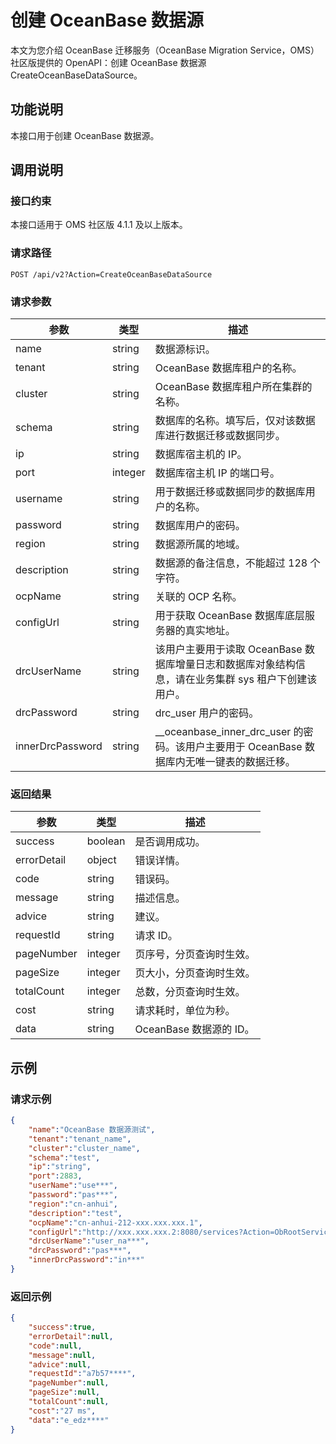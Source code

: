
# 创建 OceanBase 数据源

本文为您介绍 OceanBase 迁移服务（OceanBase Migration Service，OMS）社区版提供的 OpenAPI：创建 OceanBase 数据源 CreateOceanBaseDataSource。

## 功能说明

本接口用于创建 OceanBase 数据源。

## 调用说明

### 接口约束

本接口适用于 OMS 社区版 4.1.1 及以上版本。

### 请求路径

`POST /api/v2?Action=CreateOceanBaseDataSource`

### 请求参数

|     参数     |        类型        |           描述           |
|------------|------------------|------------------------|
| name    | string          | 数据源标识。                |
| tenant    | string          | OceanBase 数据库租户的名称。                |
| cluster    | string          | OceanBase 数据库租户所在集群的名称。                |
| schema    | string          | 数据库的名称。填写后，仅对该数据库进行数据迁移或数据同步。             |
| ip | string | 数据库宿主机的 IP。 |
| port       | integer           | 数据库宿主机 IP 的端口号。                |
| username     | string           | 用于数据迁移或数据同步的数据库用户的名称。               |
| password  | string           | 数据库用户的密码。                 |
| region   | string | 数据源所属的地域。                  |
| description | string | 数据源的备注信息，不能超过 128 个字符。                |
| ocpName | string | 关联的 OCP 名称。                |
| configUrl | string | 用于获取 OceanBase 数据库底层服务器的真实地址。               |
| drcUserName | string |该用户主要用于读取 OceanBase 数据库增量日志和数据库对象结构信息，请在业务集群 sys 租户下创建该用户。                |
| drcPassword | string |drc_user 用户的密码。               |
| innerDrcPassword | string | __oceanbase_inner_drc_user 的密码。该用户主要用于 OceanBase 数据库内无唯一键表的数据迁移。                |

### 返回结果

|     参数     |        类型        |           描述           |
|------------|------------------|------------------------|
| success    | boolean          | 是否调用成功。                |
| errorDetail | object | 错误详情。|
| code       | string           | 错误码。                   |
| message    | string           | 描述信息。                  |
| advice     | string           | 建议。                    |
| requestId  | string           | 请求 ID。                 |
| pageNumber | integer | 页序号，分页查询时生效。                  |
| pageSize   | integer | 页大小，分页查询时生效。                  |
| totalCount | integer | 总数，分页查询时生效。                  |
| cost       | string           | 请求耗时，单位为秒。                  |
| data       | string           | OceanBase 数据源的 ID。 |

## 示例

### 请求示例

```JSON
{
    "name":"OceanBase 数据源测试",
    "tenant":"tenant_name",
    "cluster":"cluster_name",
    "schema":"test",
    "ip":"string",
    "port":2883,
    "userName":"use***",
    "password":"pas***",
    "region":"cn-anhui",
    "description":"test",
    "ocpName":"cn-anhui-212-xxx.xxx.xxx.1",
    "configUrl":"http://xxx.xxx.xxx.2:8080/services?Action=ObRootServiceInfo&User_ID=alibaba&UID=ocpmaster&ObRegion=ob_1***29.admin",
    "drcUserName":"user_na***",
    "drcPassword":"pas***",
    "innerDrcPassword":"in***"
}
```

### 返回示例

```JSON
{
    "success":true,
    "errorDetail":null,
    "code":null,
    "message":null,
    "advice":null,
    "requestId":"a7b57****",
    "pageNumber":null,
    "pageSize":null,
    "totalCount":null,
    "cost":"27 ms",
    "data":"e_edz****"
}
```
